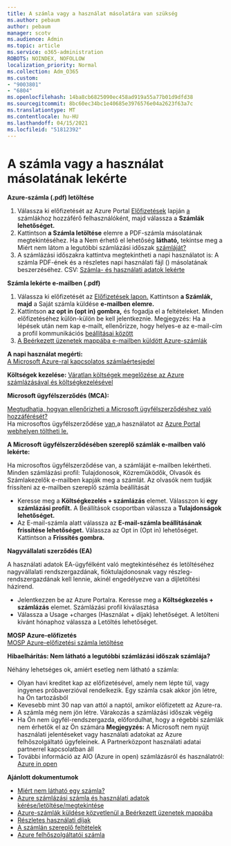 ```yaml
---
title: A számla vagy a használat másolatára van szükség
ms.author: pebaum
author: pebaum
manager: scotv
ms.audience: Admin
ms.topic: article
ms.service: o365-administration
ROBOTS: NOINDEX, NOFOLLOW
localization_priority: Normal
ms.collection: Adm_O365
ms.custom:
- "9003801"
- "6804"
ms.openlocfilehash: 14ba8cb6825090ec458ad919a55a77b01d9dfd38
ms.sourcegitcommit: 8bc60ec34bc1e40685e3976576e04a2623f63a7c
ms.translationtype: MT
ms.contentlocale: hu-HU
ms.lasthandoff: 04/15/2021
ms.locfileid: "51812392"
---
```

# <a name="get-a-copy-of-your-bill-or-usage"></a>A számla vagy a használat másolatának lekérte

**Azure-számla (.pdf) letöltése**

1. Válassza ki előfizetését az Azure Portal [Előfizetések](https://portal.azure.com/#blade/Microsoft_Azure_Billing/SubscriptionsBlade) lapján [a](https://docs.microsoft.com/azure/cost-management-billing/manage/manage-billing-access?WT.mc_id=Portal-Microsoft_Azure_Support) számlákhoz hozzáférő felhasználóként, majd válassza a **Számlák lehetőséget.**
2. Kattintson **a Számla letöltése** elemre a PDF-számla másolatának megtekintéséhez. Ha a Nem érhető el lehetőség **látható,** tekintse meg a Miért nem látom a legutóbbi számlázási időszak [számláját?](https://docs.microsoft.com/azure/cost-management-billing/manage/download-azure-invoice-daily-usage-date?WT.mc_id=Portal-Microsoft_Azure_Support#noinvoice)
3. A számlázási időszakra kattintva megtekintheti a napi használatot is: A számla PDF-ének és a részletes napi használati fájl () másolatának beszerzéséhez. CSV: [Számla- és használati adatok lekérte](https://docs.microsoft.com/azure/cost-management-billing/manage/download-azure-invoice-daily-usage-date?WT.mc_id=Portal-Microsoft_Azure_Support)

**Számla lekérte e-mailben (.pdf)**

1. Válassza ki előfizetését az [Előfizetések lapon.](https://ms.portal.azure.com/#blade/Microsoft_Azure_Billing/SubscriptionsBlade) Kattintson **a Számlák, majd** a Saját számla küldése **e-mailben elemre.**
2. Kattintson **az opt in (opt in) gombra,** és fogadja el a feltételeket. Minden előfizetéséhez külön-külön be kell jelentkeznie. Megjegyzés: Ha a lépések után nem kap e-mailt, ellenőrizze, hogy helyes-e az e-mail-cím a profil kommunikációs [beállításai között](https://account.windowsazure.com/profile)
3. [A Beérkezett üzenetek mappába e-mailben küldött Azure-számlák](https://azure.microsoft.com/blog/azure-email-invoices/)

**A napi használat megérti:**  
 [A Microsoft Azure-ral kapcsolatos számlaértesjedel](https://docs.microsoft.com/azure/cost-management-billing/understand/review-individual-bill?WT.mc_id=Portal-Microsoft_Azure_Support)  

**Költségek kezelése:** [Váratlan költségek megelőzése az Azure számlázásával és költségkezelésével](https://docs.microsoft.com/azure/cost-management-billing/manage/getting-started?WT.mc_id=Portal-Microsoft_Azure_Support)  

**Microsoft ügyfélszerződés (MCA):**

[Megtudhatja, hogyan ellenőrizheti a Microsoft ügyfélszerződéshez való hozzáférését?](https://docs.microsoft.com/azure/cost-management-billing/manage/download-azure-invoice-daily-usage-date?WT.mc_id=Portal-Microsoft_Azure_Support#check-access-to-a-microsoft-customer-agreement)  
Ha microsoftos ügyfélszerződése [van,](https://docs.microsoft.com/azure/cost-management-billing/manage/download-azure-invoice-daily-usage-date?WT.mc_id=Portal-Microsoft_Azure_Support#check-access-to-a-microsoft-customer-agreement)a használatot az [Azure Portal webhelyen töltheti le.](https://portal.azure.com/)

**A Microsoft ügyfélszerződésében szereplő számlák e-mailben való lekérte:**

Ha microsoftos ügyfélszerződése van, a számláját e-mailben lekértheti. Minden számlázási profil: Tulajdonosok, Közreműködők, Olvasók és Számlakezelők e-mailben kapják meg a számlát. Az olvasók nem tudják frissíteni az e-mailben szereplő számla beállítását

- Keresse meg a **Költségkezelés + számlázás** elemet. Válasszon ki **egy számlázási profilt.** A Beállítások csoportban válassza a **Tulajdonságok lehetőséget.**
- Az E-mail-számla alatt válassza az **E-mail-számla beállításának frissítése lehetőséget.** Válassza az Opt in (Opt in) lehetőséget. Kattintson a **Frissítés gombra.**

**Nagyvállalati szerződés (EA)**

A használati adatok EA-ügyfélként való megtekintéséhez és letöltéséhez nagyvállalati rendszergazdának, fióktulajdonosnak vagy részleg-rendszergazdának kell lennie, akinél engedélyezve van a díjletöltési házirend.

- Jelentkezzen be az Azure Portalra. Keresse meg a **Költségkezelés + számlázás** elemet. Számlázási profil kiválasztása
- Válassza a Usage +charges (Használat + díjak) lehetőséget. A letölteni kívánt hónaphoz válassza a Letöltés lehetőséget.

**MOSP Azure-előfizetés**  
[MOSP Azure-előfizetési számla letöltése](https://docs.microsoft.com/azure/cost-management-billing/understand/download-azure-invoice?WT.mc_id=Portal-Microsoft_Azure_Support#download-your-mosp-azure-subscription-invoice)

**Hibaelhárítás: Nem látható a legutóbbi számlázási időszak számlája?**

Néhány lehetséges ok, amiért esetleg nem látható a számla:

- Olyan havi kreditet kap az előfizetésével, amely nem lépte túl, vagy ingyenes próbaverzióval rendelkezik. Egy számla csak akkor jön létre, ha Ön tartozásból
- Kevesebb mint 30 nap van attól a naptól, amikor előfizetett az Azure-ra.
- A számla még nem jön létre. Várakozás a számlázási időszak végéig
- Ha Ön nem ügyfél-rendszergazda, előfordulhat, hogy a régebbi számlák nem érhetők el az Ön számára **Megjegyzés:** A Microsoft nem nyújt használati jelentéseket vagy használati adatokat az Azure felhőszolgáltató ügyfeleinek. A Partnerközpont használati adatai partnerrel kapcsolatban áll
- További információ az AIO (Azure in open) számlázásról és használatról: [Azure in open](https://azure.microsoft.com/offers/ms-azr-0111p/)

**Ajánlott dokumentumok**

- [Miért nem látható egy számla?](https://docs.microsoft.com/azure/cost-management-billing/understand/download-azure-invoice?WT.mc_id=Portal-Microsoft_Azure_Support#noinvoice)
- [Azure számlázási számla és használati adatok kérése/letöltése/megtekintése](https://docs.microsoft.com/azure/cost-management-billing/manage/download-azure-invoice-daily-usage-date?WT.mc_id=Portal-Microsoft_Azure_Support)
- [Azure-számlák küldése közvetlenül a Beérkezett üzenetek mappába](https://docs.microsoft.com/azure/cost-management-billing/manage/download-azure-invoice-daily-usage-date?WT.mc_id=Portal-Microsoft_Azure_Support)
- [Részletes használati díjak](https://docs.microsoft.com/azure/cost-management-billing/understand/review-individual-bill?WT.mc_id=Portal-Microsoft_Azure_Support#csv)
- [A számlán szereplő feltételek](https://docs.microsoft.com/azure/cost-management-billing/understand/understand-invoice?WT.mc_id=Portal-Microsoft_Azure_Support)
- [Azure felhőszolgáltatói számla](https://docs.microsoft.com/partner-center/azure-plan-lp?WT.mc_id=Portal-Microsoft_Azure_Support)
